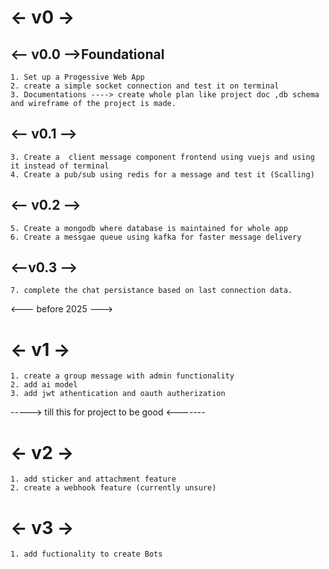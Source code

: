 # <- v0 ->
## <-- v0.0 -->Foundational
    1. Set up a Progessive Web App
    2. create a simple socket connection and test it on terminal
    3. Documentations ----> create whole plan like project doc ,db schema and wireframe of the project is made.

## <-- v0.1 -->
    3. Create a  client message component frontend using vuejs and using it instead of terminal
    4. Create a pub/sub using redis for a message and test it (Scalling)

## <-- v0.2 -->
    5. Create a mongodb where database is maintained for whole app
    6. Create a messgae queue using kafka for faster message delivery

## <--v0.3 -->
    7. complete the chat persistance based on last connection data.

<--- before 2025 --->
    
# <- v1 ->
    1. create a group message with admin functionality
    2. add ai model
    3. add jwt athentication and oauth autherization

-----> till this for project to be good <-------

# <- v2 ->
    1. add sticker and attachment feature 
    2. create a webhook feature (currently unsure)

# <- v3 ->
    1. add fuctionality to create Bots


